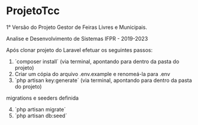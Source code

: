 # ProjetoTcc # 

1° Versão do Projeto Gestor de Feiras Livres e Municipais.

Analise e Desenvolvimento de Sistemas 
IFPR - 2019-2023

Após clonar projeto do Laravel efetuar os seguintes passos:

1. ´composer install´ (via terminal, apontando para dentro da pasta do projeto)
2. Criar um cópia do arquivo .env.example e renomeá-la para .env
3. ´php artisan key:generate´ (via terminal, apontando para dentro da pasta do projeto)

migrations e seeders definida 

4. ´php artisan migrate´
5. ´php artisan db:seed´

